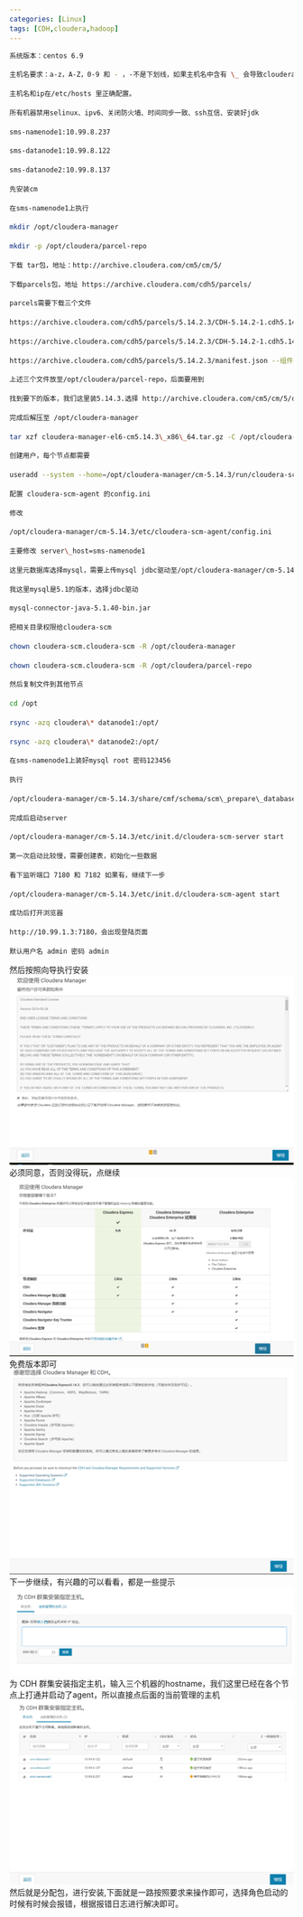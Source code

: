 ```yaml
---
categories: [Linux]
tags: [CDH,cloudera,hadoop]
---
```


```bash
系统版本：centos 6.9

主机名要求：a-z，A-Z，0-9 和 - ，-不是下划线，如果主机名中含有 \_ 会导致cloudera-scm-agent启动失败

主机名和ip在/etc/hosts 里正确配置。

所有机器禁用selinux、ipv6、关闭防火墙、时间同步一致、ssh互信、安装好jdk

sms-namenode1:10.99.8.237

sms-datanode1:10.99.8.122

sms-datanode2:10.99.8.137

先安装cm

在sms-namenode1上执行

mkdir /opt/cloudera-manager

mkdir -p /opt/cloudera/parcel-repo

下载 tar包，地址：http://archive.cloudera.com/cm5/cm/5/

下载parcels包，地址 https://archive.cloudera.com/cdh5/parcels/

parcels需要下载三个文件

https://archive.cloudera.com/cdh5/parcels/5.14.2.3/CDH-5.14.2-1.cdh5.14.2.p0.3-el6.parcel --组件包

https://archive.cloudera.com/cdh5/parcels/5.14.2.3/CDH-5.14.2-1.cdh5.14.2.p0.3-el6.parcel.sha1 --对应的sha值

https://archive.cloudera.com/cdh5/parcels/5.14.2.3/manifest.json --组件包对应关系

上述三个文件放至/opt/cloudera/parcel-repo，后面要用到

找到要下的版本，我们这里装5.14.3.选择 http://archive.cloudera.com/cm5/cm/5/cloudera-manager-el6-cm5.14.3\_x86\_64.tar.gz

完成后解压至 /opt/cloudera-manager

tar xzf cloudera-manager-el6-cm5.14.3\_x86\_64.tar.gz -C /opt/cloudera-manager

创建用户，每个节点都需要

useradd --system --home=/opt/cloudera-manager/cm-5.14.3/run/cloudera-scm-server --no-create-home --shell=/bin/false --comment "Cloudera SCM User" cloudera-scm

配置 cloudera-scm-agent 的config.ini

修改

/opt/cloudera-manager/cm-5.14.3/etc/cloudera-scm-agent/config.ini

主要修改 server\_host=sms-namenode1

这里元数据库选择mysql，需要上传mysql jdbc驱动至/opt/cloudera-manager/cm-5.14.3/share/cmf/lib/ 下

我这里mysql是5.1的版本，选择jdbc驱动

mysql-connector-java-5.1.40-bin.jar

把相关目录权限给cloudera-scm

chown cloudera-scm.cloudera-scm -R /opt/cloudera-manager

chown cloudera-scm.cloudera-scm -R /opt/cloudera/parcel-repo

然后复制文件到其他节点

cd /opt

rsync -azq cloudera\* datanode1:/opt/

rsync -azq cloudera\* datanode2:/opt/

在sms-namenode1上装好mysql root 密码123456

执行

/opt/cloudera-manager/cm-5.14.3/share/cmf/schema/scm\_prepare\_database.sh mysql -uroot -p123456 scm scm scm

完成后启动server

/opt/cloudera-manager/cm-5.14.3/etc/init.d/cloudera-scm-server start

第一次启动比较慢，需要创建表，初始化一些数据

看下监听端口 7180 和 7182 如果有，继续下一步

/opt/cloudera-manager/cm-5.14.3/etc/init.d/cloudera-scm-agent start

成功后打开浏览器

http://10.99.1.3:7180，会出现登陆页面

默认用户名 admin 密码 admin

```

然后按照向导执行安装
![xx](/upload/2018/05/201805310953305444244.png)
必须同意，否则没得玩，点继续
![](/upload/2018/05/201805310953446898699.png)
免费版本即可
![](/upload/2018/05/201805310953538648336.png)
下一步继续，有兴趣的可以看看，都是一些提示
![](/upload/2018/05/201805310954041193786.png)
为 CDH 群集安装指定主机，输入三个机器的hostname，我们这里已经在各个节点上打通并启动了agent，所以直接点后面的当前管理的主机
![](/upload/2018/05/201805310954147024474.png)
然后就是分配包，进行安装,下面就是一路按照要求来操作即可，选择角色启动的时候有时候会报错，根据报错日志进行解决即可。
